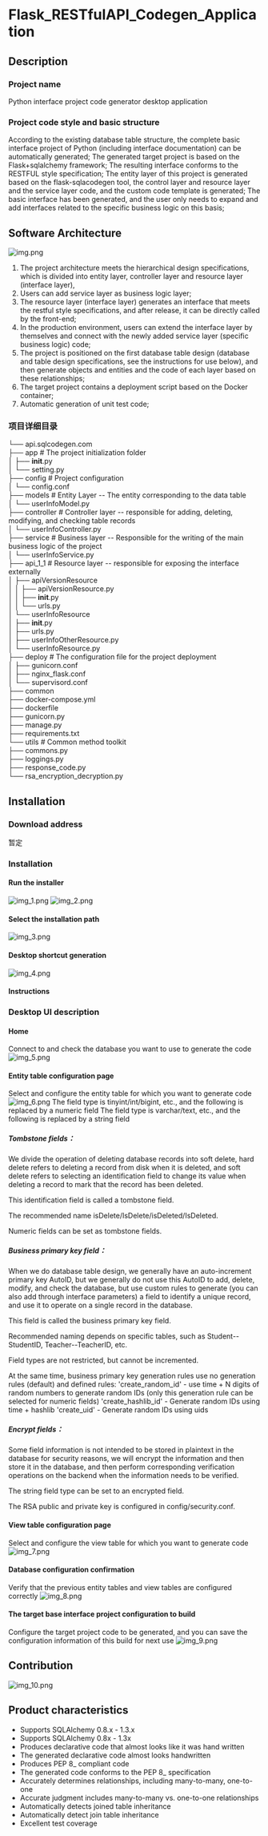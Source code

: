 # Flask_RESTfulAPI_Codegen_Application

## Description
### Project name
Python interface project code generator desktop application
### Project code style and basic structure
According to the existing database table structure, the complete basic interface project of Python (including interface documentation) can be automatically generated;
The generated target project is based on the Flask+sqlalchemy framework; The resulting interface conforms to the RESTFUL style specification;
The entity layer of this project is generated based on the flask-sqlacodegen tool, the control layer and resource layer and the service layer code, and the custom code template is generated;
The basic interface has been generated, and the user only needs to expand and add interfaces related to the specific business logic on this basis;


## Software Architecture
![img.png](image/img.png)
1. The project architecture meets the hierarchical design specifications, which is divided into entity layer, controller layer and resource layer (interface layer),
2. Users can add service layer as business logic layer;
3. The resource layer (interface layer) generates an interface that meets the restful style specifications, and after release, it can be directly called by the front-end;
4. In the production environment, users can extend the interface layer by themselves and connect with the newly added service layer (specific business logic) code;
5. The project is positioned on the first database table design (database and table design specifications, see the instructions for use below), and then generate objects and entities and the code of each layer based on these relationships;
6. The target project contains a deployment script based on the Docker container;
7. Automatic generation of unit test code;
### 项目详细目录
└── api.sqlcodegen.com  
    ├── app  # The project initialization folder  
    │   ├── __init__.py  
    │   └── setting.py  
    ├── config  # Project configuration  
    │   └── config.conf  
    ├── models # Entity Layer -- The entity corresponding to the data table  
    │   └── userInfoModel.py  
    ├── controller  # Controller layer -- responsible for adding, deleting, modifying, and checking table records  
    │   └── userInfoController.py  
    ├── service  # Business layer -- Responsible for the writing of the main business logic of the project  
    │   └── userInfoService.py  
    ├── api_1_1  # Resource layer -- responsible for exposing the interface externally  
    │   ├── apiVersionResource  
    │   │   ├── apiVersionResource.py  
    │   │   ├── __init__.py  
    │   │   └── urls.py  
    │   └── userInfoResource  
    │       ├── __init__.py  
    │       ├── urls.py  
    │       ├── userInfoOtherResource.py  
    │       └── userInfoResource.py   
    ├── deploy  # The configuration file for the project deployment  
    │   ├── gunicorn.conf  
    │   ├── nginx_flask.conf  
    │   └── supervisord.conf  
    ├── common  
    ├── docker-compose.yml  
    ├── dockerfile  
    ├── gunicorn.py  
    ├── manage.py  
    ├── requirements.txt  
    └── utils  # Common method toolkit  
        ├── commons.py  
        ├── loggings.py  
        ├── response_code.py  
        └── rsa_encryption_decryption.py 

## Installation

### Download address
暂定
### Installation
#### Run the installer
![img_1.png](image/img_1.png)
![img_2.png](image/img_2.png)

#### Select the installation path
![img_3.png](image/img_3.png)
#### Desktop shortcut generation
![img_4.png](image/img_4.png)


#### Instructions

### Desktop UI description
#### Home
Connect to and check the database you want to use to generate the code
![img_5.png](image/img_5.png)
#### Entity table configuration page
Select and configure the entity table for which you want to generate code
![img_6.png](image/img_6.png)
The field type is tinyint/int/bigint, etc., and the following is replaced by a numeric field
The field type is varchar/text, etc., and the following is replaced by a string field

##### Tombstone fields：

We divide the operation of deleting database records into soft delete, hard delete refers to deleting a record from disk when it is deleted, and soft delete refers to selecting an identification field to change its value when deleting a record to mark that the record has been deleted.

This identification field is called a tombstone field.

The recommended name isDelete/IsDelete/isDeleted/IsDeleted.

Numeric fields can be set as tombstone fields.

##### Business primary key field：

When we do database table design, we generally have an auto-increment primary key AutoID, but we generally do not use this AutoID to add, delete, modify, and check the database, but use custom rules to generate (you can also add through interface parameters) a field to identify a unique record, and use it to operate on a single record in the database.

This field is called the business primary key field.

Recommended naming depends on specific tables, such as Student--StudentID, Teacher--TeacherID, etc.

Field types are not restricted, but cannot be incremented.

At the same time, business primary key generation rules use no generation rules (default) and defined rules:
'create_random_id' - use time + N digits of random numbers to generate random IDs (only this generation rule can be selected for numeric fields)
'create_hashlib_id' - Generate random IDs using time + hashlib
'create_uid' - Generate random IDs using uids

##### Encrypt fields：

Some field information is not intended to be stored in plaintext in the database for security reasons, we will encrypt the information and then store it in the database, and then perform corresponding verification operations on the backend when the information needs to be verified.

The string field type can be set to an encrypted field.

The RSA public and private key is configured in config/security.conf.
#### View table configuration page
Select and configure the view table for which you want to generate code
![img_7.png](image/img_7.png)
#### Database configuration confirmation
Verify that the previous entity tables and view tables are configured correctly
![img_8.png](image/img_8.png)
#### The target base interface project configuration to build
Configure the target project code to be generated, and you can save the configuration information of this build for next use
![img_9.png](image/img_9.png)

## Contribution

![img_10.png](image/img_10.png)

## Product characteristics

+ Supports SQLAlchemy 0.8.x - 1.3.x
+ Supports SQLAlchemy 0.8x - 1.3x
+ Produces declarative code that almost looks like it was hand written
+ The generated declarative code almost looks handwritten
+ Produces PEP 8_ compliant code
+ The generated code conforms to the PEP 8_ specification
+ Accurately determines relationships, including many-to-many, one-to-one
+ Accurate judgment includes many-to-many vs. one-to-one relationships
+ Automatically detects joined table inheritance
+ Automatically detect join table inheritance
+ Excellent test coverage
